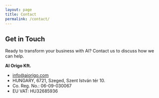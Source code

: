 ```yaml
---
layout: page
title: Contact
permalink: /contact/
---
```


## Get in Touch
Ready to transform your business with AI? Contact us to discuss how we can help.

**AI Origo Kft.**

- [info@aiorigo.com](mailto:info@aiorigo.com)
- HUNGARY, 6721, Szeged, Szent István tér 10.
- Co. Reg. No.: 06-09-030067
- EU VAT: HU32685936
